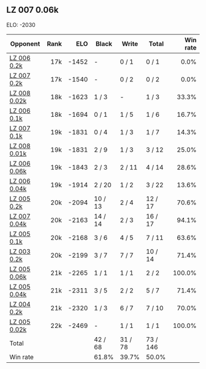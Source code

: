 ## LZ 007 0.06k ##

ELO: -2030

Opponent | Rank | ELO | Black | Write | Total | Win rate
---------|-----:|----:|-------|-------|-------|-------:
[LZ 006 0.2k](LZ%20006%200.2k.md) | 17k | -1452 | - | 0 / 1 | 0 / 1 | 0.0%
[LZ 007 0.2k](LZ%20007%200.2k.md) | 17k | -1540 | - | 0 / 2 | 0 / 2 | 0.0%
[LZ 008 0.02k](LZ%20008%200.02k.md) | 18k | -1623 | 1 / 3 | - | 1 / 3 | 33.3%
[LZ 006 0.1k](LZ%20006%200.1k.md) | 18k | -1694 | 0 / 1 | 1 / 5 | 1 / 6 | 16.7%
[LZ 007 0.1k](LZ%20007%200.1k.md) | 19k | -1831 | 0 / 4 | 1 / 3 | 1 / 7 | 14.3%
[LZ 008 0.01k](LZ%20008%200.01k.md) | 19k | -1831 | 2 / 9 | 1 / 3 | 3 / 12 | 25.0%
[LZ 006 0.06k](LZ%20006%200.06k.md) | 19k | -1843 | 2 / 3 | 2 / 11 | 4 / 14 | 28.6%
[LZ 006 0.04k](LZ%20006%200.04k.md) | 19k | -1914 | 2 / 20 | 1 / 2 | 3 / 22 | 13.6%
[LZ 005 0.2k](LZ%20005%200.2k.md) | 20k | -2094 | 10 / 13 | 2 / 4 | 12 / 17 | 70.6%
[LZ 007 0.04k](LZ%20007%200.04k.md) | 20k | -2163 | 14 / 14 | 2 / 3 | 16 / 17 | 94.1%
[LZ 005 0.1k](LZ%20005%200.1k.md) | 20k | -2168 | 3 / 6 | 4 / 5 | 7 / 11 | 63.6%
[LZ 003 0.2k](LZ%20003%200.2k.md) | 20k | -2199 | 3 / 7 | 7 / 7 | 10 / 14 | 71.4%
[LZ 005 0.06k](LZ%20005%200.06k.md) | 21k | -2265 | 1 / 1 | 1 / 1 | 2 / 2 | 100.0%
[LZ 005 0.04k](LZ%20005%200.04k.md) | 21k | -2311 | 3 / 5 | 2 / 2 | 5 / 7 | 71.4%
[LZ 004 0.2k](LZ%20004%200.2k.md) | 21k | -2320 | 1 / 3 | 6 / 7 | 7 / 10 | 70.0%
[LZ 005 0.02k](LZ%20005%200.02k.md) | 22k | -2469 | - | 1 / 1 | 1 / 1 | 100.0%
Total | | | 42 / 68 | 31 / 78 | 73 / 146 | 
Win rate| | | 61.8% | 39.7% | 50.0% | 
